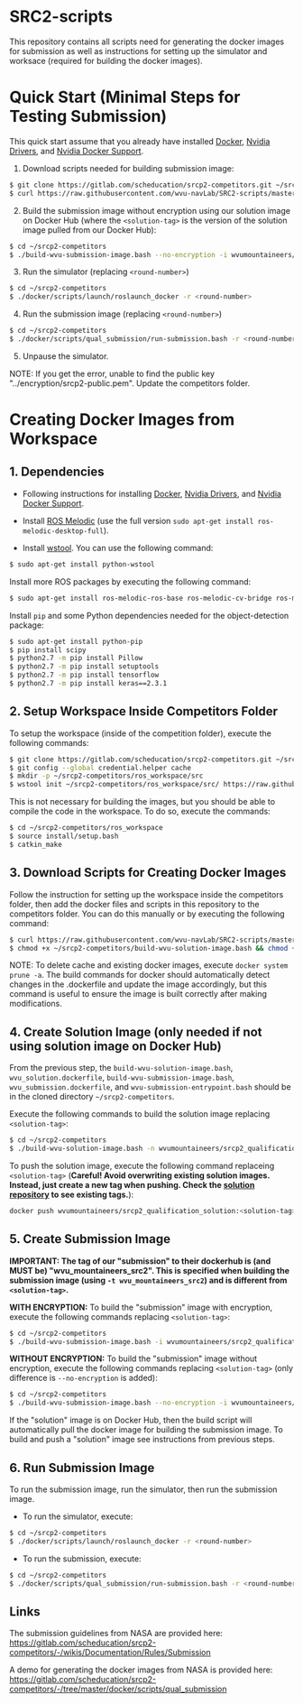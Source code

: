# SRC2-scripts
This repository contains all scripts need for generating the docker images for submission as well as instructions for setting up the simulator and worksace (required for building the docker images).
  
# Quick Start (Minimal Steps for Testing Submission)
This quick start assume that you already have installed [Docker](https://gitlab.com/scheducation/srcp2-competitors/-/wikis/Documentation/Install-Run/Install-Docker), [Nvidia Drivers](https://gitlab.com/scheducation/srcp2-competitors/-/wikis/Documentation/Install-Run/Install-Nvidia-Driver), and [Nvidia Docker Support](https://gitlab.com/scheducation/srcp2-competitors/-/wikis/Documentation/Install-Run/Install-Nvidia-Docker-Support).  

1. Download scripts needed for building submission image:   
```bash
$ git clone https://gitlab.com/scheducation/srcp2-competitors.git ~/srcp2-competitors
$ curl https://raw.githubusercontent.com/wvu-navLab/SRC2-scripts/master/build-wvu-submission-image.bash?token=ABXQJT32NBOFDCJNXH2YCIC7NIVYW > ~/srcp2-competitors/build-wvu-submission-image.bash && curl https://raw.githubusercontent.com/wvu-navLab/SRC2-scripts/master/wvu-submission-entrypoint.bash?token=ABXQJT32EFVHD7QOONYKVJS7NIV46 > ~/srcp2-competitors/wvu-submission-entrypoint.bash && curl https://raw.githubusercontent.com/wvu-navLab/SRC2-scripts/master/wvu_submission.dockerfile?token=ABXQJTYTW7PV7Y7JCUZM3NS7NIWEQ > ~/srcp2-competitors/wvu_submission.dockerfile && chmod +x ~/srcp2-competitors/build-wvu-submission-image.bash && chmod +x ~/srcp2-competitors/wvu-submission-entrypoint.bash
```   
2. Build the submission image without encryption using our solution image on Docker Hub (where the `<solution-tag>` is the version of the solution image pulled from our Docker Hub):   
```bash
$ cd ~/srcp2-competitors
$ ./build-wvu-submission-image.bash --no-encryption -i wvumountaineers/srcp2_qualification_solution:<solution-tag> -t wvu_mountaineers_src2 -w /ros_workspace -p state_machine -1 sm_round1.launch -2 sm_round2.launch -3 sm_round3.launch
```   
3. Run the simulator (replacing `<round-number>`)
```bash
$ cd ~/srcp2-competitors
$ ./docker/scripts/launch/roslaunch_docker -r <round-number>
```
4. Run the submission image (replacing `<round-number>`)
```bash
$ cd ~/srcp2-competitors
$ ./docker/scripts/qual_submission/run-submission.bash -r <round-number> -t wvu_mountaineers_src2
```
5. Unpause the simulator.  

NOTE: If you get the error, unable to find the public key "../encryption/srcp2-public.pem". Update the competitors folder.
  
# Creating Docker Images from Workspace
## 1. Dependencies
* Following instructions for installing [Docker](https://gitlab.com/scheducation/srcp2-competitors/-/wikis/Documentation/Install-Run/Install-Docker), [Nvidia Drivers](https://gitlab.com/scheducation/srcp2-competitors/-/wikis/Documentation/Install-Run/Install-Nvidia-Driver), and [Nvidia Docker Support](https://gitlab.com/scheducation/srcp2-competitors/-/wikis/Documentation/Install-Run/Install-Nvidia-Docker-Support).  

* Install [ROS Melodic](http://wiki.ros.org/melodic/Installation/Ubuntu) (use the full version `sudo apt-get install ros-melodic-desktop-full`).
  
* Install [wstool](http://wiki.ros.org/wstool). You can use the following command:  
```bash
$ sudo apt-get install python-wstool
```

Install more ROS packages by executing the following command:  
```bash
$ sudo apt-get install ros-melodic-ros-base ros-melodic-cv-bridge ros-melodic-gazebo-msgs ros-melodic-image-transport ros-melodic-tf ros-melodic-pcl-conversions ros-melodic-costmap-2d ros-melodic-pcl-ros ros-melodic-nav-core ros-melodic-base-local-planner ros-melodic-tf2-geometry-msgs ros-melodic-tf2-sensor-msgs ros-melodic-navfn ros-melodic-realtime-tools ros-melodic-move-base-msgs ros-melodic-map-server ros-melodic-move-base
```  
  
Install `pip` and some Python dependencies needed for the object-detection package:  
```bash
$ sudo apt-get install python-pip
$ pip install scipy
$ python2.7 -m pip install Pillow
$ python2.7 -m pip install setuptools
$ python2.7 -m pip install tensorflow
$ python2.7 -m pip install keras==2.3.1
```  
    
## 2. Setup Workspace Inside Competitors Folder
To setup the workspace (inside of the competition folder), execute the following commands:  
```bash
$ git clone https://gitlab.com/scheducation/srcp2-competitors.git ~/srcp2-competitors
$ git config --global credential.helper cache
$ mkdir -p ~/srcp2-competitors/ros_workspace/src
$ wstool init ~/srcp2-competitors/ros_workspace/src/ https://raw.githubusercontent.com/wvu-navLab/SRC2-scripts/master/solution.rosinstall?token=ABXQJT5AQKGDHJO6BPDW65C7NJFJM
```  

This is not necessary for building the images, but you should be able to compile the code in the workspace. To do so, execute the commands:
```bash
$ cd ~/srcp2-competitors/ros_workspace
$ source install/setup.bash
$ catkin_make
```  

## 3. Download Scripts for Creating Docker Images  
Follow the instruction for setting up the workspace inside the competitors folder, then add the docker files and scripts in this repository to the competitors folder. You can do this manually or by executing the following command:  
```bash
$ curl https://raw.githubusercontent.com/wvu-navLab/SRC2-scripts/master/build-wvu-solution-image.bash?token=ABXQJT5U56E2DH3YG7DWBLK7NIVGW > ~/srcp2-competitors/build-wvu-solution-image.bash && curl https://raw.githubusercontent.com/wvu-navLab/SRC2-scripts/master/build-wvu-submission-image.bash?token=ABXQJT32NBOFDCJNXH2YCIC7NIVYW > ~/srcp2-competitors/build-wvu-submission-image.bash && curl https://raw.githubusercontent.com/wvu-navLab/SRC2-scripts/master/wvu-submission-entrypoint.bash?token=ABXQJT32EFVHD7QOONYKVJS7NIV46 > ~/srcp2-competitors/wvu-submission-entrypoint.bash && curl https://raw.githubusercontent.com/wvu-navLab/SRC2-scripts/master/wvu_solution.dockerfile?token=ABXQJT3W2NAY2YY4BLT4LIS7NIWB4 > ~/srcp2-competitors/wvu_solution.dockerfile && curl https://raw.githubusercontent.com/wvu-navLab/SRC2-scripts/master/wvu_submission.dockerfile?token=ABXQJTYTW7PV7Y7JCUZM3NS7NIWEQ > ~/srcp2-competitors/wvu_submission.dockerfile
$ chmod +x ~/srcp2-competitors/build-wvu-solution-image.bash && chmod +x ~/srcp2-competitors/build-wvu-submission-image.bash && chmod +x ~/srcp2-competitors/wvu-submission-entrypoint.bash
```  

NOTE: To delete cache and existing docker images, execute `docker system prune -a`. The build commands for docker should automatically detect changes in the .dockerfile and update the image accordingly, but this command is useful to ensure the image is built correctly after making modifications.

## 4. Create Solution Image (only needed if not using solution image on Docker Hub)   
From the previous step, the `build-wvu-solution-image.bash`, `wvu_solution.dockerfile`, `build-wvu-submission-image.bash`, `wvu_submission.dockerfile`, and `wvu-submission-entrypoint.bash` should be in the cloned directory `~/srcp2-competitors`.  
  
Execute the following commands to build the solution image replacing `<solution-tag>`:  
```bash
$ cd ~/srcp2-competitors
$ ./build-wvu-solution-image.bash -n wvumountaineers/srcp2_qualification_solution:<solution-tag>
```  
To push the solution image, execute the following command replaceing `<solution-tag>` (**Careful! Avoid overwriting existing solution images. Instead, just create a new tag when pushing. Check the [solution repository](https://hub.docker.com/repository/docker/wvumountaineers/srcp2_qualification_solution) to see existing tags.**):
```bash
docker push wvumountaineers/srcp2_qualification_solution:<solution-tag>
```

## 5. Create Submission Image  
**IMPORTANT: The tag of our "submission" to their dockerhub is (and MUST be) "wvu_mountaineers_src2". This is specified when building the submission image (using `-t wvu_mountaineers_src2`) and is different from `<solution-tag>`.**  

**WITH ENCRYPTION:** To build the "submission" image with encryption, execute the following commands replacing `<solution-tag>`:  
```bash
$ cd ~/srcp2-competitors
$ ./build-wvu-submission-image.bash -i wvumountaineers/srcp2_qualification_solution:<solution-tag> -t wvu_mountaineers_src2 -w /ros_workspace -p state_machine -1 sm_round1.launch -2 sm_round2.launch -3 sm_round3.launch
```   

**WITHOUT ENCRYPTION:** To build the "submission" image without encryption, execute the following commands replacing `<solution-tag>` (only difference is `--no-encryption` is added):
```bash
$ cd ~/srcp2-competitors
$ ./build-wvu-submission-image.bash --no-encryption -i wvumountaineers/srcp2_qualification_solution:<solution-tag> -t wvu_mountaineers_src2 -w /ros_workspace -p state_machine -1 sm_round1.launch -2 sm_round2.launch -3 sm_round3.launch
```   
If the "solution" image is on Docker Hub, then the build script will automatically pull the docker image for building the submission image. To build and push a "solution" image see instructions from previous steps.

## 6. Run Submission Image
To run the submission image, run the simulator, then run the submission image.
* To run the simulator, execute:
```bash
$ cd ~/srcp2-competitors
$ ./docker/scripts/launch/roslaunch_docker -r <round-number>
```
* To run the submission, execute:
```bash
$ cd ~/srcp2-competitors
$ ./docker/scripts/qual_submission/run-submission.bash -r <round-number> -t wvu_mountaineers_src2
```  

## Links
The submission guidelines from NASA are provided here: https://gitlab.com/scheducation/srcp2-competitors/-/wikis/Documentation/Rules/Submission  

A demo for generating the docker images from NASA is provided here: https://gitlab.com/scheducation/srcp2-competitors/-/tree/master/docker/scripts/qual_submission

